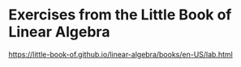 # Exercises from the Little Book of Linear Algebra

<https://little-book-of.github.io/linear-algebra/books/en-US/lab.html>

